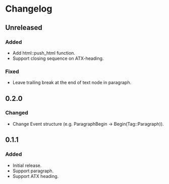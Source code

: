 # Changelog

## Unreleased

### Added

- Add html::push_html function.
- Support closing sequence on ATX-heading.

### Fixed

- Leave trailing break at the end of text node in paragraph.

## 0.2.0

### Changed

- Change Event structure (e.g. ParagraphBegin -> Begin(Tag::Paragraph)).

## 0.1.1

### Added

- Initial release.
- Support paragraph.
- Support ATX heading.

